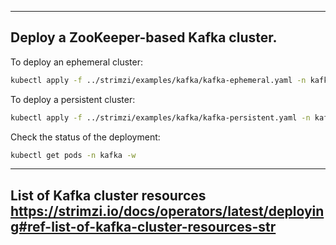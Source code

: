 
---
Deploy a ZooKeeper-based Kafka cluster.
---

To deploy an ephemeral cluster:
```bash
kubectl apply -f ../strimzi/examples/kafka/kafka-ephemeral.yaml -n kafka
```

To deploy a persistent cluster:
```bash
kubectl apply -f ../strimzi/examples/kafka/kafka-persistent.yaml -n kafka
```

Check the status of the deployment:
```bash
kubectl get pods -n kafka -w
```

---
List of Kafka cluster resources
https://strimzi.io/docs/operators/latest/deploying#ref-list-of-kafka-cluster-resources-str
---


